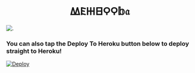 <h1 align=center>𐊷𐊤𐋅𐊧𐊭𐊭𝕓𝔞</H1>

![.](https://www.telegra.ph/file/91d4d1a451bcf34aaa93c.jpg)

### You can also tap the Deploy To Heroku button below to deploy straight to Heroku!

[![Deploy](https://www.herokucdn.com/deploy/button.svg)](https://heroku.com/deploy?template=https://github.com/sakhaavvaavaj93/mehbooba)</p>




